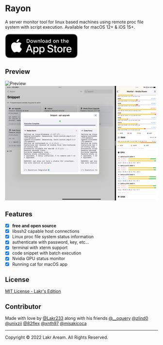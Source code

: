 # Rayon

A server monitor tool for linux based machines using remote proc file system with script execution. Available for macOS 12+ & iOS 15+.

[![Download From App Store](./Resources/AppStore/Download_on_the_App_Store_Badge_US-UK_RGB_blk_092917.svg)](https://apps.apple.com/app/rayon-remote/id1609781496)

## Preview

![Preview](./Resources/Preview.png)
![Preview+iOS](./Resources/Preview+iOS.jpeg)

## Features

- [x] **free and open source**
- [x] libssh2 capable host connections
- [x] Linux proc file system status information
- [x] authenticate with password, key, etc...
- [x] terminal with xterm support
- [x] code snippet with batch execution
- [x] Nvidia GPU status monitor
- [x] Running cat for macOS app

## License

[MIT License - Lakr's Edition](./LICENSE)

## Contributor

Made with love by [@Lakr233](https://twitter.com/Lakr233) along with his friends [@__oquery](https://twitter.com/__oquery) [@zlind0](https://github.com/zlind0) [@unixzii](https://twitter.com/unixzii) [@82flex](https://twitter.com/82flex) [@xnth97](https://twitter.com/xnth97) [@misakicoca](https://twitter.com/misakicoca)

---

Copyright © 2022 Lakr Aream. All Rights Reserved.
